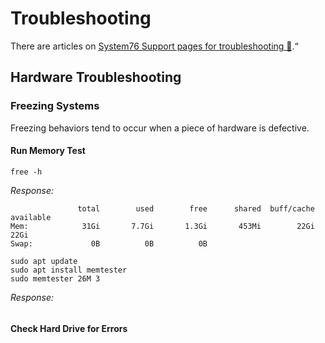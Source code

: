 # Troubleshooting

There are articles on [System76 Support pages for troubleshooting &#128279;](https://support.system76.com/#troubleshoot).&ldquo;

## Hardware Troubleshooting

### Freezing Systems
Freezing behaviors tend to occur when a piece of hardware is defective.

#### Run Memory Test

```
free -h
```

_Response:_
```
               total        used        free      shared  buff/cache   available
Mem:            31Gi       7.7Gi       1.3Gi       453Mi        22Gi        22Gi
Swap:             0B          0B          0B
```

```
sudo apt update
sudo apt install memtester
sudo memtester 26M 3
```

_Response:_
```

```
#### Check Hard Drive for Errors
